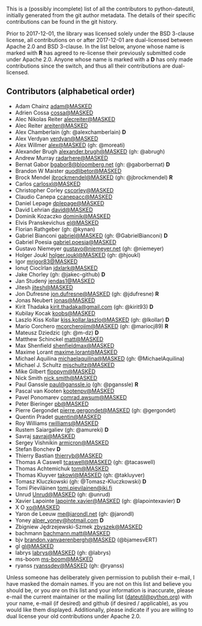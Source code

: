 This is a (possibly incomplete) list of all the contributors to python-dateutil,
initially generated from the git author metadata. The details of their specific
contributions can be found in the git history.

Prior to 2017-12-01, the library was licensed solely under the BSD 3-clause
license, all contributions on or after 2017-12-01 are dual-licensed between
Apache 2.0 and BSD 3-clause. In the list below, anyone whose name is marked with
**R** has agreed to re-license their previously submitted code under Apache 2.0.
Anyone whose name is marked with a **D** has only made contributions since the
switch, and thus all their contributions are dual-licensed.

## Contributors (alphabetical order)

- Adam Chainz <adam@MASKED>
- Adrien Cossa <cossa@MASKED>
- Alec Nikolas Reiter <alecreiter@MASKED>
- Alec Reiter <areiter@MASKED>
- Alex Chamberlain (gh: @alexchamberlain) **D**
- Alex Verdyan <verdyan@MASKED>
- Alex Willmer <alex@MASKED> (gh: @moreati)
- Alexander Brugh <alexander.brugh@MASKED> (gh: @abrugh)
- Andrew Murray <radarhere@MASKED>
- Bernat Gabor <bgabor8@bloomberg.net> (gh: @gaborbernat) **D**
- Brandon W Maister <quodlibetor@MASKED>
- Brock Mendel <jbrockmendel@MASKED> (gh: @jbrockmendel) **R**
- Carlos <carlosxl@MASKED>
- Christopher Corley <cscorley@MASKED>
- Claudio Canepa <ccanepacc@MASKED>
- Daniel Lepage <dplepage@MASKED>
- David Lehrian <david@MASKED>
- Dominik Kozaczko <dominik@MASKED>
- Elvis Pranskevichus <el@MASKED>
- Florian Rathgeber (gh: @kynan)
- Gabriel Bianconi <gabriel@MASKED> (gh: @GabrielBianconi) **D**
- Gabriel Poesia <gabriel.poesia@MASKED>
- Gustavo Niemeyer <gustavo@niemeyer.net> (gh: @niemeyer)
- Holger Joukl <holger.joukl@MASKED> (gh: @hjoukl)
- Igor <mrigor83@MASKED>
- Ionuț Ciocîrlan <jdxlark@MASKED>
- Jake Chorley (gh: @jakec-github) **D**
- Jan Studený <jendas1@MASKED>
- Jitesh <jitesh@MASKED>
- Jon Dufresne <jon.dufresne@MASKED> (gh: @jdufresne) **R**
- Jonas Neubert <jonas@MASKED>
- Kirit Thadaka <kirit.thadaka@gmail.com> (gh: @kirit93) **D**
- Kubilay Kocak <koobs@MASKED>
- Laszlo Kiss Kollar <kiss.kollar.laszlo@MASKED> (gh: @lkollar) **D**
- Mario Corchero <mcorcherojim@MASKED> (gh: @mariocj89) **R**
- Mateusz Dziedzic (gh: @m-dz) **D**
- Matthew Schinckel <matt@MASKED>
- Max Shenfield <shenfieldmax@MASKED>
- Maxime Lorant <maxime.lorant@MASKED>
- Michael Aquilina <michaelaquilina@MASKED> (gh: @MichaelAquilina)
- Michael J. Schultz <mjschultz@MASKED>
- Mike Gilbert <floppym@MASKED>
- Nick Smith <nick.smith@MASKED>
- Paul Ganssle <paul@ganssle.io> (gh: @pganssle) **R**
- Pascal van Kooten <kootenpv@MASKED>
- Pavel Ponomarev <comrad.awsum@MASKED>
- Peter Bieringer <pb@MASKED>
- Pierre Gergondet <pierre.gergondet@MASKED> (gh: @gergondet)
- Quentin Pradet <quentin@MASKED>
- Roy Williams <rwilliams@MASKED>
- Rustem Saiargaliev (gh: @amureki) **D**
- Savraj <savraj@MASKED>
- Sergey Vishnikin <armicron@MASKED>
- Stefan Bonchev **D**
- Thierry Bastian <thierryb@MASKED>
- Thomas A Caswell <tcaswell@MASKED> (gh: @tacaswell)
- Thomas Achtemichuk <tom@MASKED>
- Thomas Kluyver <takowl@MASKED> (gh: @takluyver)
- Tomasz Kluczkowski (gh: @Tomasz-Kluczkowski) **D**
- Tomi Pieviläinen <tomi.pievilainen@iki.fi>
- Unrud <Unrud@MASKED> (gh: @unrud)
- Xavier Lapointe <lapointe.xavier@MASKED> (gh: @lapointexavier) **D**
- X O <xo@MASKED>
- Yaron de Leeuw <me@jarondl.net> (gh: @jarondl)
- Yoney <alper_yoney@hotmail.com> **D**
- Zbigniew Jędrzejewski-Szmek <zbyszek@MASKED>
- bachmann <bachmann.matt@MASKED>
- bjv <brandon.vanvaerenbergh@MASKED> (@bjamesvERT)
- gl <gl@MASKED>
- labrys <labrys@MASKED> (gh: @labrys)
- ms-boom <ms-boom@MASKED>
- ryanss <ryanssdev@MASKED> (gh: @ryanss)

Unless someone has deliberately given permission to publish their e-mail, I have masked the domain names. If you are not on this list and believe you should be, or you *are* on this list and your information is inaccurate, please e-mail the current maintainer or the mailing list (dateutil@python.org) with your name, e-mail (if desired) and github (if desired / applicable), as you would like them displayed. Additionally, please indicate if you are willing to dual license your old contributions under Apache 2.0.
